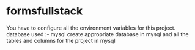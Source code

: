 # formsfullstack
You have to configure all the environment variables for this project.
database used :- mysql
create appropriate database in mysql and all the tables and columns for the project in mysql
